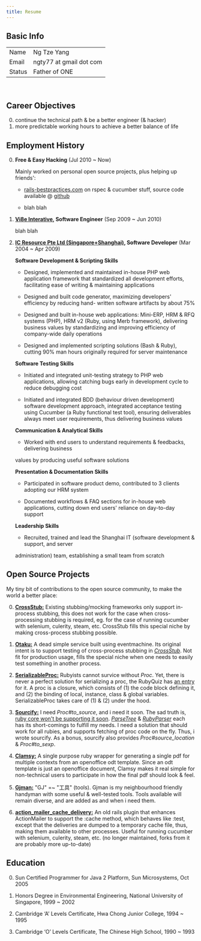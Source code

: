 ```yaml
--- 
title: Resume
---
```

## Basic Info

<table class="info">
  <tr>
    <td class="title">Name</td>
    <td>Ng Tze Yang</td>
  </tr>
  <tr>
    <td class="title">Email</td>
    <td>ngty77 at gmail dot com</td>
  </tr>
  <tr>
    <td class="title">Status</td>
    <td>Father of ONE</td>
  </tr>
</table><br/>

## Career Objectives

0. continue the technical path & be a better engineer (& hacker)
0. more predictable working hours to achieve a better balance of life

## Employment History

0. **Free & Easy Hacking** (Jul 2010 ~ Now)

   Mainly worked on personal open source projects, plus helping up friends':

   * [rails-bestpractices.com](http://rails-bestpractices.com/) on rspec & cucumber stuff,
   source code available @ [github](http://github.com/flyerhzm/rails-bestpractices.com)

   * blah blah

0. **[Vi8e Interative](http://www.vi8e.com), Software Engineer** (Sep 2009 ~ Jun 2010)

   blah blah

0. **[IC Resource Pte Ltd (Singapore+Shanghai)](http://icresource.com.sg), Software Developer** (Mar 2004 ~ Apr 2009)

   **Software Development & Scripting Skills**

     * Designed, implemented and maintained in-house PHP web application framework that
     standardized all development efforts, facilitating ease of writing & maintaining
     applications

     * Designed and built code generator, maximizing developers' efficiency by reducing hand-
     written software artifacts by about 75%

     * Designed and built in-house web applications: Mini-ERP, HRM & RFQ systems (PHP), HRM v2
     (Ruby, using Merb framework), delivering business values by standardizing and improving
     efficiency of company-wide daily operations

     * Designed and implemented scripting solutions (Bash & Ruby), cutting 90% man hours
     originally required for server maintenance

   **Software Testing Skills**

     * Initiated and integrated unit-testing strategy to PHP web applications, allowing catching
     bugs early in development cycle to reduce debugging cost

     * Initiated and integrated BDD (behaviour driven development) software development
     approach, integrated acceptance testing using Cucumber (a Ruby functional test tool),
     ensuring deliverables always meet user requirements, thus delivering business values

   **Communication & Analytical Skills**

     * <p>Worked with end users to understand requirements & feedbacks, delivering business
     values by producing useful software solutions</p>

   **Presentation & Documentation Skills**

     * Participated in software product demo, contributed to 3 clients adopting our HRM system

     * Documented workflows & FAQ sections for in-house web applications, cutting down end
     users' reliance on day-to-day support

   **Leadership Skills**

     * <p>Recruited, trained and lead the Shanghai IT (software development & support, and server
     administration) team, establishing a small team from scratch</p>

## Open Source Projects

My tiny bit of contributions to the open source community, to make the world a better place:

0. [**CrossStub:**](http://github.com/ngty/cross-stub)
Existing stubbing/mocking frameworks only support in-process stubbing, this does not work for the
case when cross-processing stubbing is required, eg.  for the case of running cucumber with selenium,
culerity, steam, etc. CrossStub fills this special niche by making cross-process stubbing possible.

0. [**Otaku:**](http://github.com/ngty/otaku)
A dead simple service built using eventmachine. Its original intent is to support testing of
cross-process stubbing in [*CrossStub*](http://github.com/ngty/cross-stub). Not fit for production
usage, fills the special niche when one needs to easily test something in another process.

0. [**SerializableProc:**](http://github.com/ngty/serializable_proc)
Rubyists cannot survice without *Proc*. Yet, there is never a perfect solution for serializing a
proc, the RubyQuiz has [an entry](http://www.rubyquiz.com/quiz38.html) for it. A proc is a closure,
which consists of (1) the code block defining it, and (2) the binding of local, instance, class &
global variables. SerializableProc takes care of (1) & (2) under the hood.

0. [**Sourcify:**](http://github.com/ngty/sourcify)
I need *Proc#to_source*, and i need it soon. The sad truth is,
[ruby core won't be supporting it soon](http://redmine.ruby-lang.org/issues/show/2080).
[*ParseTree*](http://github.com/seattlerb/parsetree) &
[*RubyParser*](http://github.com/seattlerb/ruby_parser) each has its short-comings to fulfill
my needs. I need a solution that should work for all rubies, and supports fetching of proc code
on the fly. Thus, i wrote sourcify. As a bonus, sourcify also provides *Proc#source_location* &
*Proc#to_sexp*.

0. [**Clamsy:**](http://github.com/ngty/clamsy)
A single purpose ruby wrapper for generating a single pdf for multiple contexts from an openoffice
odt template. Since an odt template is just an openoffice document, Clamsy makes it real simple for
non-technical users to participate in how the final pdf should look & feel.

0. [**Gjman:**](http://github.com/ngty/gjman)
"GJ" =~ "工具" (tools). Gjman is my neighbourhood friendly handyman with some useful & well-tested
tools. Tools available will remain diverse, and are added as and when i need them.

0. [**action\_mailer\_cache\_delivery:**](http://github.com/ngty/action_mailer_cache_delivery)
An old rails plugin that enhances ActionMailer to support the :cache method, which behaves like
:test, except that the deliveries are dumped to a temporary cache file, thus, making them
available to other processes. Useful for running cucumber with selenium, culerity, steam, etc.
(no longer maintained, forks from it are probably more up-to-date)

## Education

0. Sun Certified Programmer for Java 2 Platform, Sun Microsystems, Oct 2005

0. Honors Degree in Environmental Engineering, National University of Singapore, 1999 ~ 2002

0. Cambridge ‘A’ Levels Certificate, Hwa Chong Junior College, 1994 ~ 1995

0. Cambridge ‘O’ Levels Certificate, The Chinese High School, 1990 ~ 1993

<br/>
